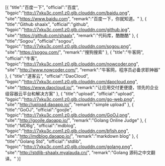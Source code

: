 [{
	"title":"百度一下",
	"official":"百度",
	"bgpic":"http://7xku3c.com1.z0.glb.clouddn.com/baidu.png",
	"site":"https://www.baidu.com",
	"remark":"百度一下，你就知道。"
},
{
	"title":"Github shaalx",
	"official":"github",
	"bgpic":"http://7xku3c.com1.z0.glb.clouddn.com/github.jpg",
	"site":"https://github.com/shaalx",
	"remark":"代码库，酷酷酷"
},
{
	"title":"Sogou",
	"official":"sogou",
	"bgpic":"http://7xku3c.com1.z0.glb.clouddn.com/sogou.png",
	"site":"https://sogou.com/",
	"remark":"搜狗搜索"
},
{
	"title":"牛客网",
	"official":"牛客",
	"bgpic":"http://7xku3c.com1.z0.glb.clouddn.com/nowcoder.png",
	"site":"http://www.nowcoder.com/",
	"remark":"牛客网，程序员必备求职神器"
},
{
	"title":"道客云",
	"official":"DaoCloud",
	"bgpic":"http://7xku3c.com1.z0.glb.clouddn.com/daocloud.png",
	"site":"https://www.daocloud.io/",
	"remark":"让应用交付更便捷，领先的企业级容器云平台和解决方案"
},
{
	"title":"upload",
	"official":"upload",
	"bgpic":"http://7xku3c.com1.z0.glb.clouddn.com/go-web.png",
	"site":"http://upload.daoapp.io/",
	"remark":"simple upload"
},
{
	"title":"GoOJ",
	"official":"goojle",
	"bgpic":"http://7xku3c.com1.z0.glb.clouddn.com/GoOJ.png",
	"site":"http://goojle.daoapp.io/",
	"remark":"Golang Online Judge"
},
{
	"title":"MDBg",
	"official":"mdblog",
	"bgpic":"http://7xku3c.com1.z0.glb.clouddn.com/bfish.png",
	"site":"http://mdblog.daoapp.io/",
	"remark":"markdown blog"
},
{
	"title":"Golang Std",
	"official":"stdlib",
	"bgpic":"http://7xku3c.com1.z0.glb.clouddn.com/golang.png",
	"site":"http://stdlib-shaalx.myalauda.cn/",
	"remark":"Golang 源码之中文翻译。"
}]
